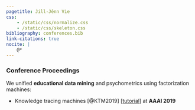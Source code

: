 ```yaml
---
pagetitle: Jill-Jênn Vie
css:
    - /static/css/normalize.css
    - /static/css/skeleton.css
bibliography: conferences.bib
link-citations: true
nocite: |
    @*
---
```

### Conference Proceedings

We unified **educational data mining** and psychometrics using factorization machines:

- Knowledge tracing machines [@KTM2019] [[tutorial](https://github.com/jilljenn/ktm)] at **AAAI 2019**

